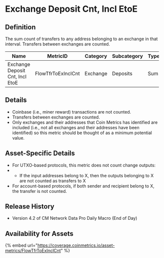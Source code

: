 # Exchange Deposit Cnt, Incl EtoE

## Definition

The sum count of transfers to any address belonging to an exchange in that interval. Transfers between exchanges are counted.

| Name                            | MetricID           | Category | Subcategory | Type | Unit      | Interval       |
| ------------------------------- | ------------------ | -------- | ----------- | ---- | --------- | -------------- |
| Exchange Deposit Cnt, Incl EtoE | FlowTfrToExInclCnt | Exchange | Deposits    | Sum  | Transfers | 1 block, 1 day |

## Details

* Coinbase (i.e., miner reward) transactions are not counted.
* Transfers between exchanges are counted.
* Only exchanges and their addresses that Coin Metrics has identified are included (i.e., not all exchanges and their addresses have been identified) so this metric should be thought of as a minimum potential value.

## Asset-Specific Details

* For UTXO-based protocols, this metric does not count change outputs:
*
  * If the input addresses belong to X, then the outputs belonging to X are not counted as transfers to X
* For account-based protocols, if both sender and recipient belong to X, the transfer is not counted.

## Release History

* Version 4.2 of CM Network Data Pro Daily Macro (End of Day)

## Availability for Assets

{% embed url="https://coverage.coinmetrics.io/asset-metrics/FlowTfrToExInclCnt" %}
